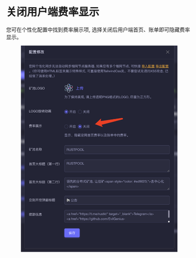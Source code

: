 # 关闭用户端费率显示

您可在个性化配置中找到费率展示项, 选择关闭后用户端首页、账单即可隐藏费率显示。

<figure><img src="../.gitbook/assets/image.png" alt=""><figcaption></figcaption></figure>
